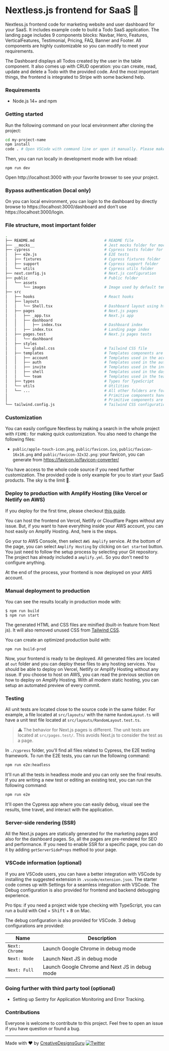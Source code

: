 # Nextless.js frontend for SaaS 🚀

Nextless.js frontend code for marketing website and user dashboard for your SaaS. It includes example code to build a Todo SaaS application. The landing page includes 9 components blocks: Navbar, Hero, Features, VerticalFeatures, Testimonial, Pricing, FAQ, Banner and Footer. All components are highly customizable so you can modify to meet your requirements.

The Dashboard displays all Todos created by the user in the table component. It also comes up with CRUD operation: you can create, read, update and delete a Todo with the provided code. And the most important things, the frontend is integrated to Stripe with some backend help.

### Requirements

- Node.js 14+ and npm

### Getting started

Run the following command on your local environment after cloning the project:

```sh
cd my-project-name
npm install
code . # Open VSCode with command line or open it manually. Please make sure that the file `package.json` is at the root of the project in VSCode. `package.json` should NOT be in a subfolder.
```

Then, you can run locally in development mode with live reload:

```
npm run dev
```

Open http://localhost:3000 with your favorite browser to see your project.

### Bypass authentication (local only)

On you can local environment, you can login to the dashboard by directly browse to https://localhost:3000/dashboard and don't use https://localhost:3000/login.

### File structure, most important folder

```sh
.
├── README.md                               # README file
├── __mocks__                               # Jest mocks folder for mocking imports
├── cypress                                 # Cypress tests folder for E2E tests
│   ├── e2e.js                              # E2E tests
│   ├── fixtures                            # Cypress fixtures folder
│   ├── support                             # Cypress support folder
│   └── utils                               # Cypress utils folder
├── next.config.js                          # Next.js configuration
├── public                                  # Public folder
│   └── assets
│       └── images                          # Image used by default template
├── src
│   ├── hooks                               # React hooks
│   ├── layouts
│   │   └── Shell.tsx                       # Dashboard layout using https://nextjs.org/docs/basic-features/layouts
│   ├── pages                               # Next.js pages
│   │   ├── _app.tsx                        # Next.js app
│   │   ├── dashboard
│   │   │   ├── index.tsx                   # Dashboard index
│   │   ├── index.tsx                       # Landing page index
│   ├── pages.test                          # Next.js pages tests
│   │   └── dashboard
│   ├── styles
│   │   └── global.css                      # Tailwind CSS file
│   ├── templates                           # Templates components are directly used by NextJS pages and they uses primitives components
│   │   ├── account                         # Templates used in the account settings page
│   │   ├── auth                            # Templates used in the authentication process
│   │   ├── invite                          # Templates used in the invitation process
│   │   ├── shell                           # Templates used in the dashboard layout
│   │   └── team                            # Templates used in the team-related page
│   ├── types                               # Types for TypeScript
│   └── utils                               # Utilities
│   └── ...                                 # All other folders are for primitive components.
│                                           # Primitive components handle the visual part and the customization is done via React Props.
│                                           # Primitive components are used in templates and templates are used in pages.
└── tailwind.config.js                      # Tailwind CSS configuration
```

### Customization

You can easily configure Nextless by making a search in the whole project with `FIXME:` for making quick customization. You also need to change the following files:

- `public/apple-touch-icon.png`, `public/favicon.ico`, `public/favicon-16x16.png` and `public/favicon-32x32.png`: your favicon, you can generate from https://favicon.io/favicon-converter/

You have access to the whole code source if you need further customization. The provided code is only example for you to start your SaaS products. The sky is the limit 🚀.

### Deploy to production with Amplify Hosting (like Vercel or Netlify on AWS)

If you deploy for the first time, please checkout [this guide](https://github.com/Nextlessjs/Quick-Start/blob/main/PRODUCTION_DEPLOYMENT.md).

You can host the frontend on Vercel, Netlify or Cloudflare Pages without any issue. But, if you want to have everything inside your AWS account, you can host easily on Amplify Hosting. And, here is the steps.

Go your to AWS Console, then select `AWS Amplify` service. At the bottom of the page, you can select `Amplify Hosting` by clicking on `Get started` button. You just need to follow the setup process by selecting your Git repository. The project has already included a `amplify.yml`. So you don't need to configure anything.

At the end of the process, your frontend is now deployed on your AWS account.

### Manual deployment to production

You can see the results locally in production mode with:

```
$ npm run build
$ npm run start
```

The generated HTML and CSS files are minified (built-in feature from Next js). It will also removed unused CSS from [Tailwind CSS](https://tailwindcss.com).

You can create an optimized production build with:

```
npm run build-prod
```

Now, your frontend is ready to be deployed. All generated files are located at `out` folder and you can deploy these files to any hosting services. You should be able to deploy on Vercel, Netlify or Amplify Hosting without any issue. If you choose to host on AWS, you can read the previous section on how to deploy on Amplify Hosting. With all modern static hosting, you can setup an automated preview of every commit.

### Testing

All unit tests are located close to the source code in the same folder. For example, a file located at `src/layouts/` with the name `RandomLayout.ts` will have a unit test file located at `src/layouts/RandomLayout.test.ts`.

> :warning: The behavior for Next.js pages is different. The unit tests are located at `src/pages.test/`. This avoids Next.js to consider the test as a page.

In `./cypress` folder, you'll find all files related to Cypress, the E2E testing framework. To run the E2E tests, you can run the following command:

```sh
npm run e2e:headless
```

It'll run all the tests in headless mode and you can only see the final results. If you are writing a new test or editing an existing test, you can run the following command:

```sh
npm run e2e
```

It'll open the Cypress app where you can easily debug, visual see the results, time travel, and interact with the application.

### Server-side rendering (SSR)

All the Next.js pages are statically generated for the marketing pages and also for the dashboard pages. So, all the pages are pre-rendered for SEO and performance. If you need to enable SSR for a specific page, you can do it by adding `getServerSideProps` method to your page.

### VSCode information (optional)

If you are VSCode users, you can have a better integration with VSCode by installing the suggested extension in `.vscode/extension.json`. The starter code comes up with Settings for a seamless integration with VSCode. The Debug configuration is also provided for frontend and backend debugging experience.

Pro tips: if you need a project wide type checking with TypeScript, you can run a build with <kbd>Cmd</kbd> + <kbd>Shift</kbd> + <kbd>B</kbd> on Mac.

The debug configuration is also provided for VSCode. 3 debug configurations are provided:

| Name | Description |
| --- | ----------- |
| `Next: Chrome` | Launch Google Chrome in debug mode |
| `Next: Node` | Launch Next JS in debug mode |
| `Next: Full` | Launch Google Chrome and Next JS in debug mode |

### Going further with third party tool (optional)

- Setting up Sentry for Application Monitoring and Error Tracking.

### Contributions

Everyone is welcome to contribute to this project. Feel free to open an issue if you have question or found a bug.

---

Made with ♥ by [CreativeDesignsGuru](https://creativedesignsguru.com) [![Twitter](https://img.shields.io/twitter/url/https/twitter.com/cloudposse.svg?style=social&label=Follow%20%40Ixartz)](https://twitter.com/ixartz)
